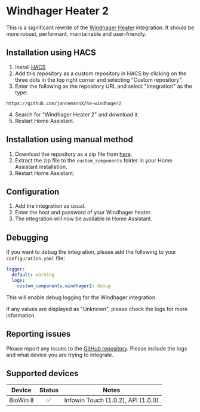 # Windhager Heater 2

This is a significant rewrite of the [Windhager Heater](https://github.com/vermi0ffh/ha-windhager) integration. It should be more robust, performant, maintainable and user-friendly.

## Installation using HACS

1. Install [HACS](https://hacs.xyz/)
2. Add this repository as a custom repository in HACS by clicking on the three dots in the top right corner and selecting "Custom repository".
3. Enter the following as the repository URL and select "Integration" as the type:
```
https://github.com/jannemannX/ha-windhager2
```
4. Search for "Windhager Heater 2" and download it.
5. Restart Home Assistant.

## Installation using manual method

1. Download the repository as a zip file from [here](https://github.com/jannemannX/ha-windhager2/archive/refs/heads/main.zip).
2. Extract the zip file to the `custom_components` folder in your Home Assistant installation.
3. Restart Home Assistant.

## Configuration
1. Add the integration as usual.
2. Enter the host and password of your Windhager heater.
3. The integration will now be available in Home Assistant.

## Debugging

If you want to debug the integration, please add the following to your `configuration.yaml` file:

```yaml
logger:
  default: warning
  logs:
    custom_components.windhager2: debug
```

This will enable debug logging for the Windhager integration.

If any values are displayed as "Unknown", please check the logs for more information.

## Reporting issues

Please report any issues to the [GitHub repository](https://github.com/jannemannX/ha-windhager2/issues). Please include the logs and what device you are trying to integrate.

## Supported devices

| Device | Status | Notes |
|--------|:------:|-------|
| BioWin II | ✅ | Infowin Touch (1.0.2), API (1.0.0)  |
